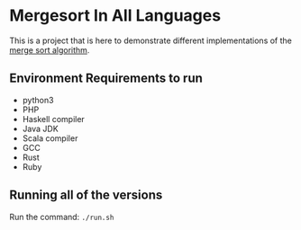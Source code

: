 # Mergesort In All Languages

This is a project that is here to demonstrate different implementations of the [merge sort algorithm](https://en.wikipedia.org/wiki/Merge_sort). 

## Environment Requirements to run

  * python3 
  * PHP
  * Haskell compiler
  * Java JDK 
  * Scala compiler
  * GCC
  * Rust
  * Ruby
  
 ## Running all of the versions
 
 Run the command: `./run.sh`